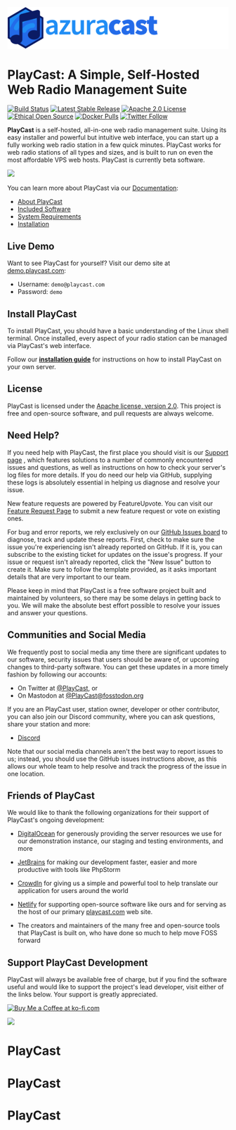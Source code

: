![](https://github.com/ikafridi/PlayCast/raw/main/resources/playcast.png)

# PlayCast: A Simple, Self-Hosted Web Radio Management Suite

[![Build Status](https://github.com/playcast/playcast/workflows/Build,%20Test%20and%20Publish/badge.svg)](https://github.com/ikafridi/PlayCast/actions)
[![Latest Stable Release](https://img.shields.io/packagist/v/playcast/playcast.svg?label=latest+stable+version)]()
[![Apache 2.0 License](https://img.shields.io/github/license/playcast/playcast.svg)]()
[![Ethical Open Source](https://img.shields.io/badge/open-ethical-%234baaaa)](https://ethicalsource.dev/definition/)
[![Docker Pulls](https://img.shields.io/docker/pulls/playcast/playcast_radio.svg)](https://hub.docker.com/r/playcast/playcast_radio/)
[![Twitter Follow](https://img.shields.io/twitter/follow/playcast.svg?style=social&label=Follow)](https://twitter.com/playcast)

**PlayCast** is a self-hosted, all-in-one web radio management suite. Using its easy installer and powerful but
intuitive web interface, you can start up a fully working web radio station in a few quick minutes. PlayCast works for
web radio stations of all types and sizes, and is built to run on even the most affordable VPS web hosts. PlayCast is
currently beta software.

![](https://www.playcast.com/img/ScreenshotTour.gif)

You can learn more about PlayCast via our [Documentation](https://docs.playcast.com/):

- [About PlayCast](https://docs.playcast.com/en/home#core-features)
- [Included Software](https://docs.playcast.com/en/home#whats-included)
- [System Requirements](https://docs.playcast.com/en/getting-started/requirements)
- [Installation](https://docs.playcast.com/en/getting-started/installation)

## Live Demo

Want to see PlayCast for yourself? Visit our demo site at [demo.playcast.com](https://demo.playcast.com/):

* Username: `demo@playcast.com`
* Password: `demo`

## Install PlayCast

To install PlayCast, you should have a basic understanding of the Linux shell terminal. Once installed, every aspect of
your radio station can be managed via PlayCast's web interface.

Follow our **[installation guide](https://docs.playcast.com/en/getting-started/installation)** for instructions on how
to install PlayCast on your own server.

## License

PlayCast is licensed under
the [Apache license, version 2.0](https://github.com/ikafridi/PlayCast/blob/main/LICENSE.txt). This project is free
and open-source software, and pull requests are always welcome.

## Need Help?

If you need help with PlayCast, the first place you should visit is
our [Support page](https://docs.playcast.com/en/user-guide/troubleshooting)
, which features solutions to a number of commonly encountered issues and questions, as well as instructions on how to
check your server's log files for more details. If you do need our help via GitHub, supplying these logs is absolutely
essential in helping us diagnose and resolve your issue.

New feature requests are powered by FeatureUpvote. You can visit
our [Feature Request Page](https://features.playcast.com/) to submit a new feature request or vote on existing ones.

For bug and error reports, we rely exclusively on
our [GitHub Issues board](https://github.com/ikafridi/PlayCast/issues?q=is%3Aissue+is%3Aopen+sort%3Aupdated-desc) to
diagnose, track and update these reports. First, check to make sure the issue you're experiencing isn't already reported
on GitHub. If it is, you can subscribe to the existing ticket for updates on the issue's progress. If your issue or
request isn't already reported, click the "New Issue" button to create it. Make sure to follow the template provided, as
it asks important details that are very important to our team.

Please keep in mind that PlayCast is a free software project built and maintained by volunteers, so there may be some
delays in getting back to you. We will make the absolute best effort possible to resolve your issues and answer your
questions.

## Communities and Social Media

We frequently post to social media any time there are significant updates to our software, security issues that users
should be aware of, or upcoming changes to third-party software. You can get these updates in a more timely fashion by
following our accounts:

- On Twitter at [@PlayCast](https://twitter.com/playcast), or
- On Mastodon at [@PlayCast@fosstodon.org](https://fosstodon.org/@PlayCast)

If you are an PlayCast user, station owner, developer or other contributor, you can also join our Discord community,
where you can ask questions, share your station and more:

- [Discord](https://discord.gg/playcast)

Note that our social media channels aren't the best way to report issues to us; instead, you should use the GitHub
issues instructions above, as this allows our whole team to help resolve and track the progress of the issue in one
location.

## Friends of PlayCast

We would like to thank the following organizations for their support of PlayCast's ongoing development:

- [DigitalOcean](https://m.do.co/c/21612b90440f) for generously providing the server resources we use for our
  demonstration instance, our staging and testing environments, and more
- [JetBrains](https://www.jetbrains.com/) for making our development faster, easier and more productive with tools like
  PhpStorm
- [CrowdIn](https://crowdin.com/) for giving us a simple and powerful tool to help translate our application for users
  around the world
- [Netlify](https://www.netlify.com/) for supporting open-source software like ours and for serving as the host of our
  primary [playcast.com](https://www.playcast.com/) web site.

- The creators and maintainers of the many free and open-source tools that PlayCast is built on, who have done so much
  to help move FOSS forward

## Support PlayCast Development

PlayCast will always be available free of charge, but if you find the software useful and would like to support the
project's lead developer, visit either of the links below. Your support is greatly appreciated.

<a href="https://ko-fi.com/silvereagle" target="_blank" title="Buy me a coffee!"><img height='32' style='border:0px;height:32px;' src='https://az743702.vo.msecnd.net/cdn/kofi1.png?v=b' border='0' alt='Buy Me a Coffee at ko-fi.com' /></a>

<a href="https://www.patreon.com/bePatron?u=232463" target="_blank" title="Become a Patron"><img src="https://c5.patreon.com/external/logo/become_a_patron_button.png"></a>
# PlayCast
# PlayCast
# PlayCast
